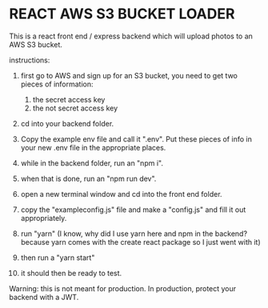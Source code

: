 # REACT AWS S3 BUCKET LOADER

This is a react front end / express backend which will upload photos to an AWS S3 bucket.

instructions: 
1. first go to AWS and sign up for an S3 bucket, you need to get two pieces of information:
    1. the secret access key
    1. the not secret access key

1. cd into your backend folder.

1. Copy the example env file and call it ".env". Put these pieces of info in your new .env file in the appropriate places.  

1. while in the backend folder, run an "npm i". 

1. when that is done, run an "npm run dev".

1. open a new terminal window and cd into the front end folder. 

1. copy the "exampleconfig.js" file and make a "config.js" and fill it out appropriately.

1. run "yarn" (I know, why did I use yarn here and npm in the backend? because yarn comes with the create react package so I just went with it)

1. then run a "yarn start"

1. it should then be ready to test.

Warning:  this is not meant for production.  In production, protect your backend with a JWT.

